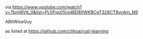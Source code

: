 via https://www.youtube.com/watch?v=7bnlj6Vtt_0&list=PL0Fqs05rod8D80WKBCeT326CT8vcAm_N9

ABitWiseGuy

as listed at https://github.com/ctjhoa/rust-learning
